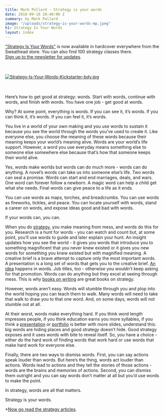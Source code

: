 ```yaml
---
title: Mark Pollard - Strategy is your words
date: 2018-09-18 10:40:00 Z
summary: by Mark Pollard
image: "/uploads/strategy-is-your-words-mp.jpeg"
h1: Strategy Is Your Words
layout: index
---
```


["Strategy Is Your Words"](http://www.sweathead.com) is now available in hardcover everywhere from the Sweathead store. You can also find 100 strategy classes there.
<br>
[Sign up to the newsletter for updates](https://www.markpollard.net/email-newsletter/). 

<br><br>
[![Strategy-Is-Your-Words-Kickstarter-bdy.jpg](/uploads/Strategy-Is-Your-Words-Kickstarter-bdy.jpg)](http://www.sweathead.com)
<br>



<br><br>
Here’s how to get good at strategy: words. Start with words, continue with words, and finish with words. You have one job - get good at words.

Why? At some point, everything is words. If you can see it, it’s words. If you can think it, it’s words. If you can feel it, it’s words.

You live in a world of your own making and you use words to sustain it because you see the world through the words you’ve used to create it. Like everyone else, you choose the meaning of these words because their meaning keeps your world’s meaning alive. Words are your world’s life support. However, a word you use everyday means something else to someone else somewhere else because that’s how that someone keeps their world alive.

Yes, words make worlds but words can do much more - words can do anything. A novel’s words can take us into someone else’s life. Two words can seal a promise. Words can start and end marriages, deals, and wars. One word can forever follow a newborn. A magic word can help a child get what she needs. Final words can give peace to a life as it ends.

You can use words as maps, torches, and breadcrumbs. You can use words as fireworks, tickles, and peace. You can locate yourself with words, stand a career on words, and expose ideas good and bad with words.

If your words can, you can.

When you do [strategy](how-to-do-account-planning-a-simple-approach/), you make meaning from mess, and words do this for you. Research is a hunt for words - you can watch and count but, at some point, you’ll use words to guide and later explain your hunt. An insight updates how you see the world - it gives you words that introduce you to something magnificent that you never knew existed or it gives you new words for something you knew existed but with magnified meaning. A creative brief is a brave attempt to capture only the most important words. A presentation is a long set of words that gets you to the creative brief. [An idea](how-to-explain-an-idea/) happens in words. Job titles, too - otherwise you wouldn’t keep asking for that promotion. Words can do anything but they excel at seeing through mess. This is why [books on writing](https://www.markpollard.net/strategy-books-on-writing) are great books on strategy.

However, words aren’t easy. Words will stumble through you and plop into the world hoping you can teach them to walk. Many words will need to take that walk to draw you to that one word. And, on some days, words will not stumble out at all.

At their worst, words make everything hard. If you think word length impresses people, if you think education earns you more syllables, if you think a [presentation](https://www.markpollard.net/how-to-make-a-presentation-make-a-point/) or [portfolio](https://www.markpollard.net/how-to-make-a-strategy-portfolio/) is better with more slides, understand this: big words are hiding places and good strategy doesn’t hide. Good strategy exposes and it uses words with bite to reveal itself. So, you have a choice - either do the hard work of finding words that work hard or use words that make hard work for everyone else.

Finally, there are two ways to dismiss words. First, you can say actions speak louder than words. But here’s the thing, words act louder than actions. Words lead to actions and they tell the stories of those actions - words are the brains and memories of actions. Second, you can dismiss them outright and you can say words don’t matter at all but you’d use words to make the point.

In strategy, words are all that matters.

Strategy is your words.

\*[Now go read the strategy articles](/strategy-articles).
